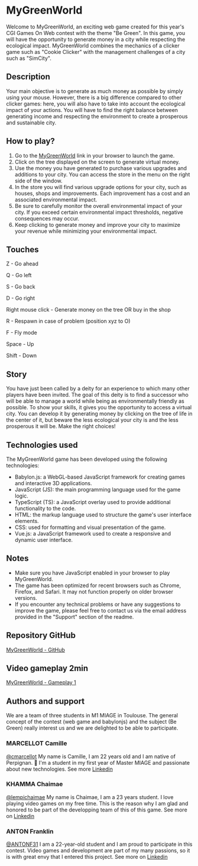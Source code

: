 # MyGreenWorld

Welcome to MyGreenWorld, an exciting web game created for this year's CGI Games On Web contest with the theme "Be Green". In this game, you will have the opportunity to generate money in a city while respecting the ecological impact. MyGreenWorld combines the mechanics of a clicker game such as "Cookie Clicker" with the management challenges of a city such as "SimCity".

## Description
Your main objective is to generate as much money as possible by simply using your mouse. However, there is a big difference compared to other clicker games: here, you will also have to take into account the ecological impact of your actions. You will have to find the right balance between generating income and respecting the environment to create a prosperous and sustainable city.

## How to play?
1. Go to the [MyGreenWorld](https://mygreenworld.netlify.app/) link in your browser to launch the game.
2. Click on the tree displayed on the screen to generate virtual money.
3. Use the money you have generated to purchase various upgrades and additions to your city. You can access the store in the menu on the right side of the window.
4. In the store you will find various upgrade options for your city, such as houses, shops and improvements. Each improvement has a cost and an associated environmental impact.
5. Be sure to carefully monitor the overall environmental impact of your city. If you exceed certain environmental impact thresholds, negative consequences may occur.
6. Keep clicking to generate money and improve your city to maximize your revenue while minimizing your environmental impact.

## Touches

Z - Go ahead

Q - Go left

S - Go back

D - Go right

Right mouse click - Generate money on the tree OR buy in the shop

R - Respawn in case of problem (position xyz to O)

F - Fly mode

Space - Up

Shift - Down

## Story
You have just been called by a deity for an experience to which many other players have been invited. The goal of this deity is to find a successor who will be able to manage a world while being as environmentally friendly as possible. To show your skills, it gives you the opportunity to access a virtual city. You can develop it by generating money by clicking on the tree of life in the center of it, but beware the less ecological your city is and the less prosperous it will be. Make the right choices!

## Technologies used
The MyGreenWorld game has been developed using the following technologies:

- Babylon.js: a WebGL-based JavaScript framework for creating games and interactive 3D applications.
- JavaScript (JS): the main programming language used for the game logic.
- TypeScript (TS): a JavaScript overlay used to provide additional functionality to the code.
- HTML: the markup language used to structure the game's user interface elements.
- CSS: used for formatting and visual presentation of the game.
- Vue.js: a JavaScript framework used to create a responsive and dynamic user interface.

## Notes
- Make sure you have JavaScript enabled in your browser to play MyGreenWorld.
- The game has been optimized for recent browsers such as Chrome, Firefox, and Safari. It may not function properly on older browser versions.
- If you encounter any technical problems or have any suggestions to improve the game, please feel free to contact us via the email address provided in the "Support" section of the readme.


## Repository GitHub 
[MyGreenWorld - GitHub](https://github.com/cmarcellot/MyGreenWorld)

## Video gameplay 2min
[MyGreenWorld - Gameplay 1](https://youtu.be/Gfp6HPbqAHM)

## Authors and support

We are a team of three students in M1 MIAGE in Toulouse. The general concept of the contest (web game and babylonjs) and the subject (Be Green) really interest us and we are delighted to be able to participate.

### MARCELLOT Camille
[@cmarcellot](https://www.github.com/cmarcellot) 
My name is Camille, I am 22 years old and I am native of Perpignan. 🌴 I'm a student in my first year of Master MIAGE and passionate about new technologies. See more [Linkedin](https://www.linkedin.com/in/camille-marcellot/)

### KHAMMA Chaimae
[@lempichaimae](https://github.com/lempichaimae)
My name is Chaimae, I am a 23 years student. I love playing video games on my free time. This is the reason why I am glad and honored to be part of the developping team of this of this game. See more on [Linkedin](https://www.linkedin.com/in/chaimae-khamma-62ba02192/)

### ANTON Franklin
[@ANTONF31](https://github.com/ANTONF31)
I am a 22-year-old student and I am proud to participate in this contest. Video games and development are part of my many passions, so it is with great envy that I entered this project. See more on [Linkedin](https://www.linkedin.com/in/franklin-anton/)
